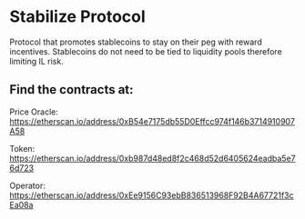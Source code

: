 # Stabilize Protocol
Protocol that promotes stablecoins to stay on their peg with reward incentives. Stablecoins do not need to be tied to liquidity pools therefore limiting IL risk.

## Find the contracts at:
Price Oracle: https://etherscan.io/address/0xB54e7175db55D0Effcc974f146b3714910907A58

Token: https://etherscan.io/address/0xb987d48ed8f2c468d52d6405624eadba5e76d723

Operator: https://etherscan.io/address/0xEe9156C93ebB836513968F92B4A67721f3cEa08a
